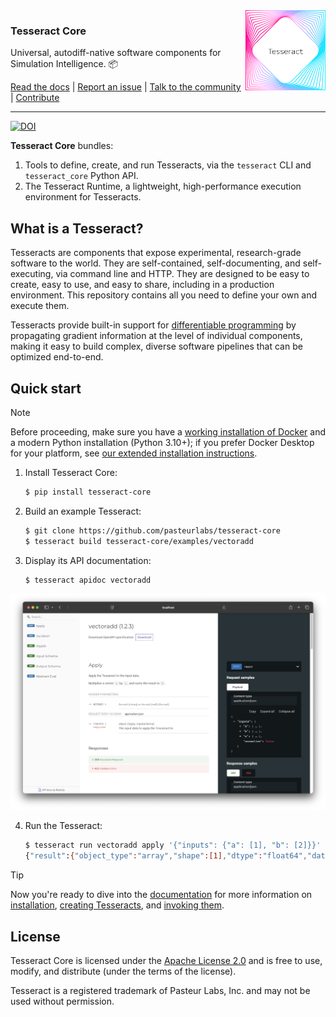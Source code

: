 <picture>
  <source media="(prefers-color-scheme: dark)" srcset="https://github.com/pasteurlabs/tesseract-core/blob/main/docs/static/logo-dark.png" width="128" align="right">
  <img alt="" src="https://github.com/pasteurlabs/tesseract-core/blob/main/docs/static/logo-light.png" width="128" align="right">
</picture>


### Tesseract Core

Universal, autodiff-native software components for Simulation Intelligence. :package:

[Read the docs](https://docs.pasteurlabs.ai/projects/tesseract-core/latest/) |
[Report an issue](https://github.com/pasteurlabs/tesseract-core/issues) |
[Talk to the community](https://si-tesseract.discourse.group/) |
[Contribute](https://github.com/pasteurlabs/tesseract-core/blob/main/CONTRIBUTING.md)

---

[![DOI](https://joss.theoj.org/papers/10.21105/joss.08385/status.svg)](https://doi.org/10.21105/joss.08385)

**Tesseract Core** bundles:

1. Tools to define, create, and run Tesseracts, via the `tesseract` CLI and `tesseract_core` Python API.
2. The Tesseract Runtime, a lightweight, high-performance execution environment for Tesseracts.

## What is a Tesseract?

Tesseracts are components that expose experimental, research-grade software to the world. They are self-contained, self-documenting, and self-executing, via command line and HTTP. They are designed to be easy to create, easy to use, and easy to share, including in a production environment. This repository contains all you need to define your own and execute them.

Tesseracts provide built-in support for [differentiable programming](https://docs.pasteurlabs.ai/projects/tesseract-core/latest/content/introduction/differentiable-programming.html) by propagating gradient information at the level of individual components, making it easy to build complex, diverse software pipelines that can be optimized end-to-end.

## Quick start

> [!NOTE]
> Before proceeding, make sure you have a [working installation of Docker](https://docs.docker.com/engine/install/) and a modern Python installation (Python 3.10+); if you prefer Docker Desktop for your platform, see [our extended installation instructions](https://docs.pasteurlabs.ai/projects/tesseract-core/latest/content/introduction/installation.html#basic-installation).

1. Install Tesseract Core:

   ```bash
   $ pip install tesseract-core
   ```

2. Build an example Tesseract:

   ```bash
   $ git clone https://github.com/pasteurlabs/tesseract-core
   $ tesseract build tesseract-core/examples/vectoradd
   ```

3. Display its API documentation:

   ```bash
   $ tesseract apidoc vectoradd
   ```

<p align="center">
<img src="https://github.com/pasteurlabs/tesseract-core/blob/main/docs/img/apidoc-screenshot.png" width="600">
</p>

4. Run the Tesseract:

   ```bash
   $ tesseract run vectoradd apply '{"inputs": {"a": [1], "b": [2]}}'
   {"result":{"object_type":"array","shape":[1],"dtype":"float64","data":{"buffer":[3.0],"encoding":"json"}}}⏎
   ```

> [!TIP]
> Now you're ready to dive into the [documentation](https://docs.pasteurlabs.ai/projects/tesseract-core/latest/) for more information on
[installation](https://docs.pasteurlabs.ai/projects/tesseract-core/latest/content/introduction/installation.html),
[creating Tesseracts](https://docs.pasteurlabs.ai/projects/tesseract-core/latest/content/creating-tesseracts/create.html), and
[invoking them](https://docs.pasteurlabs.ai/projects/tesseract-core/latest/content/using-tesseracts/use.html).

## License

Tesseract Core is licensed under the [Apache License 2.0](https://github.com/pasteurlabs/tesseract-core/blob/main/LICENSE) and is free to use, modify, and distribute (under the terms of the license).

Tesseract is a registered trademark of Pasteur Labs, Inc. and may not be used without permission.
